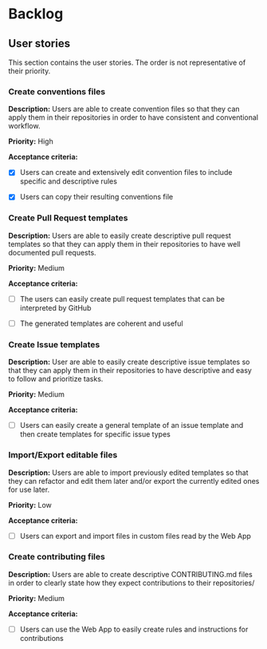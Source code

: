 # Backlog

## User stories

This section contains the user stories. The order is not representative of their priority.

### Create conventions files

**Description:** Users are able to create convention files so that they can apply them in their repositories in order to have consistent and conventional workflow.

**Priority:** High

**Acceptance criteria:**

- [x] Users can create and extensively edit convention files to include specific and descriptive rules

- [x] Users can copy their resulting conventions file


### Create Pull Request templates

**Description:** Users are able to easily create descriptive pull request templates so that they can apply them in their repositories to have well documented pull requests.

**Priority:** Medium

**Acceptance criteria:**

- [ ] The users can easily create pull request templates that can be interpreted by GitHub

- [ ] The generated templates are coherent and useful


### Create Issue templates

**Description:** User are able to easily create descriptive issue templates so that they can apply them in their repositories to have descriptive and easy to follow and prioritize tasks.

**Priority:** Medium

**Acceptance criteria:**

- [ ] Users can easily create a general template of an issue template and then create templates for specific issue types


### Import/Export editable files

**Description:** Users are able to import previously edited templates so that they can refactor and edit them later and/or export the currently edited ones for use later.

**Priority:** Low

**Acceptance criteria:**

- [ ] Users can export and import files in custom files read by the Web App


### Create contributing files

**Description:** Users are able to create descriptive CONTRIBUTING.md files in order to clearly state how they expect contributions to their repositories/

**Priority:** Medium

**Acceptance criteria:**

- [ ] Users can use the Web App to easily create rules and instructions for contributions
